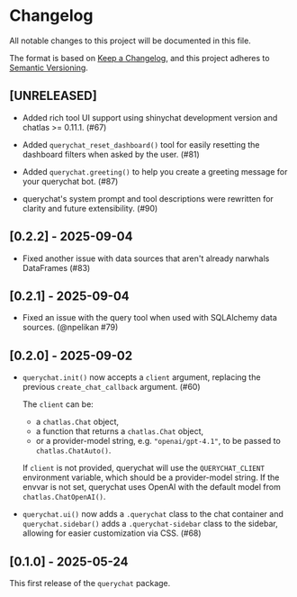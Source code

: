 # Changelog

All notable changes to this project will be documented in this file.

The format is based on [Keep a Changelog](https://keepachangelog.com/en/1.1.0/),
and this project adheres to [Semantic Versioning](https://semver.org/spec/v2.0.0.html).

## [UNRELEASED]

* Added rich tool UI support using shinychat development version and chatlas >= 0.11.1. (#67)

* Added `querychat_reset_dashboard()` tool for easily resetting the dashboard filters when asked by the user. (#81)

* Added `querychat.greeting()` to help you create a greeting message for your querychat bot. (#87)

* querychat's system prompt and tool descriptions were rewritten for clarity and future extensibility. (#90)

## [0.2.2] - 2025-09-04

* Fixed another issue with data sources that aren't already narwhals DataFrames (#83)

## [0.2.1] - 2025-09-04

* Fixed an issue with the query tool when used with SQLAlchemy data sources. (@npelikan #79)

## [0.2.0] - 2025-09-02

* `querychat.init()` now accepts a `client` argument, replacing the previous `create_chat_callback` argument. (#60)

  The `client` can be:

  * a `chatlas.Chat` object,
  * a function that returns a `chatlas.Chat` object,
  * or a provider-model string, e.g. `"openai/gpt-4.1"`, to be passed to `chatlas.ChatAuto()`.

  If `client` is not provided, querychat will use the `QUERYCHAT_CLIENT` environment variable, which should be a provider-model string. If the envvar is not set, querychat uses OpenAI with the default model from `chatlas.ChatOpenAI()`.

* `querychat.ui()` now adds a `.querychat` class to the chat container and `querychat.sidebar()` adds a `.querychat-sidebar` class to the sidebar, allowing for easier customization via CSS. (#68)

## [0.1.0] - 2025-05-24

This first release of the `querychat` package.

